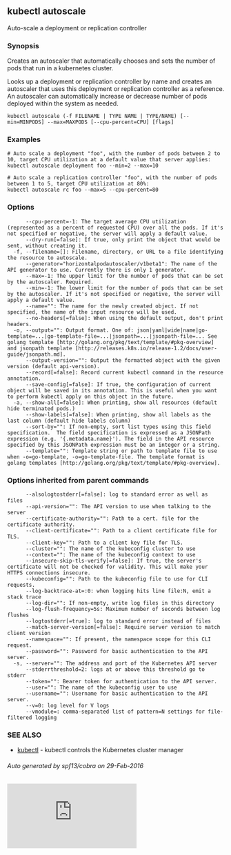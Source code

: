 ---
---
<!-- BEGIN MUNGE: UNVERSIONED_WARNING -->


<!-- END MUNGE: UNVERSIONED_WARNING -->

## kubectl autoscale

Auto-scale a deployment or replication controller

### Synopsis


Creates an autoscaler that automatically chooses and sets the number of pods that run in a kubernetes cluster.

Looks up a deployment or replication controller by name and creates an autoscaler that uses this deployment or replication controller as a reference.
An autoscaler can automatically increase or decrease number of pods deployed within the system as needed.

```
kubectl autoscale (-f FILENAME | TYPE NAME | TYPE/NAME) [--min=MINPODS] --max=MAXPODS [--cpu-percent=CPU] [flags]
```

### Examples

```
# Auto scale a deployment "foo", with the number of pods between 2 to 10, target CPU utilization at a default value that server applies:
kubectl autoscale deployment foo --min=2 --max=10

# Auto scale a replication controller "foo", with the number of pods between 1 to 5, target CPU utilization at 80%:
kubectl autoscale rc foo --max=5 --cpu-percent=80
```

### Options

```
      --cpu-percent=-1: The target average CPU utilization (represented as a percent of requested CPU) over all the pods. If it's not specified or negative, the server will apply a default value.
      --dry-run[=false]: If true, only print the object that would be sent, without creating it.
  -f, --filename=[]: Filename, directory, or URL to a file identifying the resource to autoscale.
      --generator="horizontalpodautoscaler/v1beta1": The name of the API generator to use. Currently there is only 1 generator.
      --max=-1: The upper limit for the number of pods that can be set by the autoscaler. Required.
      --min=-1: The lower limit for the number of pods that can be set by the autoscaler. If it's not specified or negative, the server will apply a default value.
      --name="": The name for the newly created object. If not specified, the name of the input resource will be used.
      --no-headers[=false]: When using the default output, don't print headers.
  -o, --output="": Output format. One of: json|yaml|wide|name|go-template=...|go-template-file=...|jsonpath=...|jsonpath-file=... See golang template [http://golang.org/pkg/text/template/#pkg-overview] and jsonpath template [http://releases.k8s.io/release-1.2/docs/user-guide/jsonpath.md].
      --output-version="": Output the formatted object with the given version (default api-version).
      --record[=false]: Record current kubectl command in the resource annotation.
      --save-config[=false]: If true, the configuration of current object will be saved in its annotation. This is useful when you want to perform kubectl apply on this object in the future.
  -a, --show-all[=false]: When printing, show all resources (default hide terminated pods.)
      --show-labels[=false]: When printing, show all labels as the last column (default hide labels column)
      --sort-by="": If non-empty, sort list types using this field specification.  The field specification is expressed as a JSONPath expression (e.g. '{.metadata.name}'). The field in the API resource specified by this JSONPath expression must be an integer or a string.
      --template="": Template string or path to template file to use when -o=go-template, -o=go-template-file. The template format is golang templates [http://golang.org/pkg/text/template/#pkg-overview].
```

### Options inherited from parent commands

```
      --alsologtostderr[=false]: log to standard error as well as files
      --api-version="": The API version to use when talking to the server
      --certificate-authority="": Path to a cert. file for the certificate authority.
      --client-certificate="": Path to a client certificate file for TLS.
      --client-key="": Path to a client key file for TLS.
      --cluster="": The name of the kubeconfig cluster to use
      --context="": The name of the kubeconfig context to use
      --insecure-skip-tls-verify[=false]: If true, the server's certificate will not be checked for validity. This will make your HTTPS connections insecure.
      --kubeconfig="": Path to the kubeconfig file to use for CLI requests.
      --log-backtrace-at=:0: when logging hits line file:N, emit a stack trace
      --log-dir="": If non-empty, write log files in this directory
      --log-flush-frequency=5s: Maximum number of seconds between log flushes
      --logtostderr[=true]: log to standard error instead of files
      --match-server-version[=false]: Require server version to match client version
      --namespace="": If present, the namespace scope for this CLI request.
      --password="": Password for basic authentication to the API server.
  -s, --server="": The address and port of the Kubernetes API server
      --stderrthreshold=2: logs at or above this threshold go to stderr
      --token="": Bearer token for authentication to the API server.
      --user="": The name of the kubeconfig user to use
      --username="": Username for basic authentication to the API server.
      --v=0: log level for V logs
      --vmodule=: comma-separated list of pattern=N settings for file-filtered logging
```

### SEE ALSO

* [kubectl](kubectl.md)	 - kubectl controls the Kubernetes cluster manager

###### Auto generated by spf13/cobra on 29-Feb-2016



<!-- BEGIN MUNGE: IS_VERSIONED -->
<!-- TAG IS_VERSIONED -->
<!-- END MUNGE: IS_VERSIONED -->


<!-- BEGIN MUNGE: GENERATED_ANALYTICS -->
[![Analytics](https://kubernetes-site.appspot.com/UA-36037335-10/GitHub/docs/user-guide/kubectl/kubectl_autoscale.md?pixel)]()
<!-- END MUNGE: GENERATED_ANALYTICS -->
